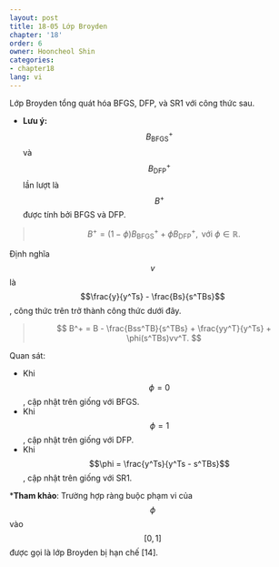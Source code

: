 ```yaml
---
layout: post
title: 18-05 Lớp Broyden
chapter: '18'
order: 6
owner: Hooncheol Shin
categories:
- chapter18
lang: vi
---
```


Lớp Broyden tổng quát hóa BFGS, DFP, và SR1 với công thức sau.

* **Lưu ý:** $$B^+_{\text{BFGS}}$$ và $$B^+_{\text{DFP}}$$ lần lượt là $$B^+$$ được tính bởi BFGS và DFP.

>$$
>B^+ = (1 - \phi)B^+_{\text{BFGS}} + \phi B^+_{\text{DFP}}, \text{ với } \phi \in \mathbb{R}.
>$$

Định nghĩa $$v$$ là $$\frac{y}{y^Ts} - \frac{Bs}{s^TBs}$$, công thức trên trở thành công thức dưới đây.

>$$
>B^+ = B - \frac{Bss^TB}{s^TBs} + \frac{yy^T}{y^Ts} + \phi(s^TBs)vv^T.
>$$

Quan sát:
* Khi $$\phi =0$$, cập nhật trên giống với BFGS.
* Khi $$\phi =1$$, cập nhật trên giống với DFP.
* Khi $$\phi = \frac{y^Ts}{y^Ts - s^TBs}$$, cập nhật trên giống với SR1.

***Tham khảo**: Trường hợp ràng buộc phạm vi của $$\phi$$ vào $$[0, 1]$$ được gọi là lớp Broyden bị hạn chế [14].